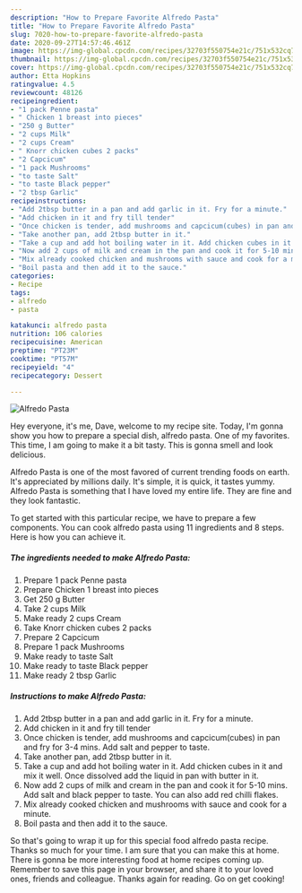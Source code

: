 ```yaml
---
description: "How to Prepare Favorite Alfredo Pasta"
title: "How to Prepare Favorite Alfredo Pasta"
slug: 7020-how-to-prepare-favorite-alfredo-pasta
date: 2020-09-27T14:57:46.461Z
image: https://img-global.cpcdn.com/recipes/32703f550754e21c/751x532cq70/alfredo-pasta-recipe-main-photo.jpg
thumbnail: https://img-global.cpcdn.com/recipes/32703f550754e21c/751x532cq70/alfredo-pasta-recipe-main-photo.jpg
cover: https://img-global.cpcdn.com/recipes/32703f550754e21c/751x532cq70/alfredo-pasta-recipe-main-photo.jpg
author: Etta Hopkins
ratingvalue: 4.5
reviewcount: 48126
recipeingredient:
- "1 pack Penne pasta"
- " Chicken 1 breast into pieces"
- "250 g Butter"
- "2 cups Milk"
- "2 cups Cream"
- " Knorr chicken cubes 2 packs"
- "2 Capcicum"
- "1 pack Mushrooms"
- "to taste Salt"
- "to taste Black pepper"
- "2 tbsp Garlic"
recipeinstructions:
- "Add 2tbsp butter in a pan and add garlic in it. Fry for a minute."
- "Add chicken in it and fry till tender"
- "Once chicken is tender, add mushrooms and capcicum(cubes) in pan and fry for 3-4 mins. Add salt and pepper to taste."
- "Take another pan, add 2tbsp butter in it."
- "Take a cup and add hot boiling water in it. Add chicken cubes in it and mix it well. Once dissolved add the liquid in pan with butter in it."
- "Now add 2 cups of milk and cream in the pan and cook it for 5-10 mins. Add salt and black pepper to taste. You can also add red chilli flakes."
- "Mix already cooked chicken and mushrooms with sauce and cook for a minute."
- "Boil pasta and then add it to the sauce."
categories:
- Recipe
tags:
- alfredo
- pasta

katakunci: alfredo pasta 
nutrition: 106 calories
recipecuisine: American
preptime: "PT23M"
cooktime: "PT57M"
recipeyield: "4"
recipecategory: Dessert

---
```



![Alfredo Pasta](https://img-global.cpcdn.com/recipes/32703f550754e21c/751x532cq70/alfredo-pasta-recipe-main-photo.jpg)

Hey everyone, it's me, Dave, welcome to my recipe site. Today, I'm gonna show you how to prepare a special dish, alfredo pasta. One of my favorites. This time, I am going to make it a bit tasty. This is gonna smell and look delicious.

Alfredo Pasta is one of the most favored of current trending foods on earth. It's appreciated by millions daily. It's simple, it is quick, it tastes yummy. Alfredo Pasta is something that I have loved my entire life. They are fine and they look fantastic.




To get started with this particular recipe, we have to prepare a few components. You can cook alfredo pasta using 11 ingredients and 8 steps. Here is how you can achieve it.

<!--inarticleads1-->

##### The ingredients needed to make Alfredo Pasta:

1. Prepare 1 pack Penne pasta
1. Prepare  Chicken 1 breast into pieces
1. Get 250 g Butter
1. Take 2 cups Milk
1. Make ready 2 cups Cream
1. Take  Knorr chicken cubes 2 packs
1. Prepare 2 Capcicum
1. Prepare 1 pack Mushrooms
1. Make ready to taste Salt
1. Make ready to taste Black pepper
1. Make ready 2 tbsp Garlic




<!--inarticleads2-->

##### Instructions to make Alfredo Pasta:

1. Add 2tbsp butter in a pan and add garlic in it. Fry for a minute.
1. Add chicken in it and fry till tender
1. Once chicken is tender, add mushrooms and capcicum(cubes) in pan and fry for 3-4 mins. Add salt and pepper to taste.
1. Take another pan, add 2tbsp butter in it.
1. Take a cup and add hot boiling water in it. Add chicken cubes in it and mix it well. Once dissolved add the liquid in pan with butter in it.
1. Now add 2 cups of milk and cream in the pan and cook it for 5-10 mins. Add salt and black pepper to taste. You can also add red chilli flakes.
1. Mix already cooked chicken and mushrooms with sauce and cook for a minute.
1. Boil pasta and then add it to the sauce.




So that's going to wrap it up for this special food alfredo pasta recipe. Thanks so much for your time. I am sure that you can make this at home. There is gonna be more interesting food at home recipes coming up. Remember to save this page in your browser, and share it to your loved ones, friends and colleague. Thanks again for reading. Go on get cooking!

